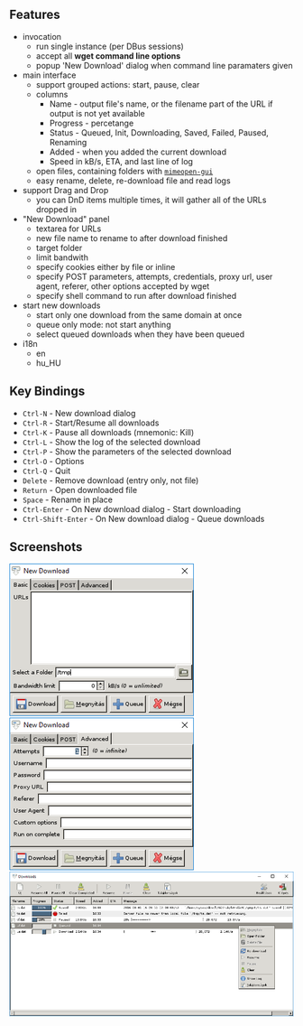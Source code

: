 
## Features

* invocation
	* run single instance (per DBus sessions)
	* accept all __wget command line options__
	* popup 'New Download' dialog when command line paramaters given
* main interface
	* support grouped actions: start, pause, clear
	* columns
		* Name - output file's name, or the filename part of the URL if output is not yet available
		* Progress - percetange
		* Status - Queued, Init, Downloading, Saved, Failed, Paused, Renaming
		* Added - when you added the current download
		* Speed in kB/s, ETA, and last line of log
	* open files, containing folders with [`mimeopen-gui`](https://github.com/bAndie91/mimeopen-gui)
	* easy rename, delete, re-download file and read logs
* support Drag and Drop
	* you can DnD items multiple times, it will gather all of the URLs dropped in
* "New Download" panel
	* textarea for URLs
	* new file name to rename to after download finished
	* target folder
	* limit bandwith
	* specify cookies either by file or inline
	* specify POST parameters, attempts, credentials, proxy url, user agent, referer, other options accepted by wget
	* specify shell command to run after download finished
* start new downloads
	* start only one download from the same domain at once
	* queue only mode: not start anything
	* select queued downloads when they have been queued
* i18n
	* en
	* hu_HU

## Key Bindings

* `Ctrl-N` - New download dialog
* `Ctrl-R` - Start/Resume all downloads
* `Ctrl-K` - Pause all downloads (mnemonic: Kill)
* `Ctrl-L` - Show the log of the selected download
* `Ctrl-P` - Show the parameters of the selected download
* `Ctrl-O` - Options
* `Ctrl-Q` - Quit
* `Delete` - Remove download (entry only, not file)
* `Return` - Open downloaded file
* `Space` - Rename in place
* `Ctrl-Enter` - On New download dialog - Start downloading
* `Ctrl-Shift-Enter` - On New download dialog - Queue downloads

## Screenshots

![](img/1.png)
![](img/2.png)
![](img/4.png)
